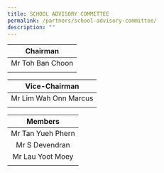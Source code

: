 ```yaml
---
title: SCHOOL ADVISORY COMMITTEE
permalink: /partners/school-advisory-committee/
description: ""
---
```

| **Chairman** |
| :--------: |
| Mr Toh Ban Choon |
| |

| **Vice-Chairman** |
| :--------: |
| Mr Lim Wah Onn Marcus |
| |

| **Members** |
| :--------: |
| Mr Tan Yueh Phern |
| Mr S Devendran |
| Mr Lau Yoot Moey |
| |